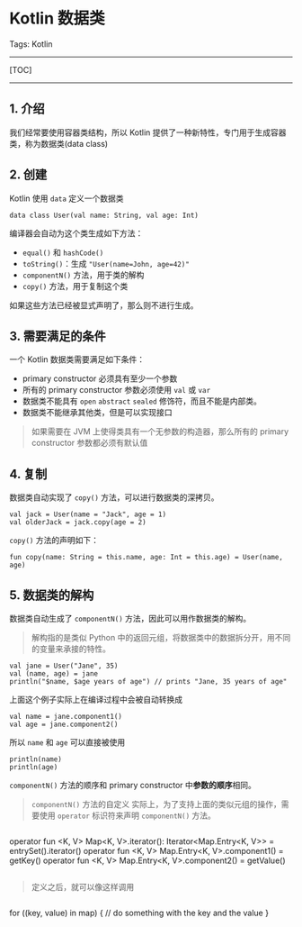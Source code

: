 # Kotlin 数据类

Tags: Kotlin

---

[TOC]

---

## 1. 介绍

我们经常要使用容器类结构，所以 Kotlin 提供了一种新特性，专门用于生成容器类，称为数据类(data class)

## 2. 创建

Kotlin 使用 `data` 定义一个数据类

```
data class User(val name: String, val age: Int)
```

编译器会自动为这个类生成如下方法：

- `equal()` 和 `hashCode()`
- `toString()`：生成 `"User(name=John, age=42)"`
- `componentN()` 方法，用于类的解构
- `copy()` 方法，用于复制这个类

如果这些方法已经被显式声明了，那么则不进行生成。

## 3. 需要满足的条件

一个 Kotlin 数据类需要满足如下条件：

- primary constructor 必须具有至少一个参数
- 所有的 primary constructor 参数必须使用 `val` 或 `var`
- 数据类不能具有 `open` `abstract` `sealed` 修饰符，而且不能是内部类。
- 数据类不能继承其他类，但是可以实现接口

> 如果需要在 JVM 上使得类具有一个无参数的构造器，那么所有的 primary constructor 参数都必须有默认值

## 4. 复制

数据类自动实现了 `copy()` 方法，可以进行数据类的深拷贝。

```
val jack = User(name = "Jack", age = 1)
val olderJack = jack.copy(age = 2)
```

`copy()` 方法的声明如下：

```
fun copy(name: String = this.name, age: Int = this.age) = User(name, age)
```

## 5. 数据类的解构

数据类自动生成了 `componentN()` 方法，因此可以用作数据类的解构。

> 解构指的是类似 Python 中的返回元组，将数据类中的数据拆分开，用不同的变量来承接的特性。

```
val jane = User("Jane", 35) 
val (name, age) = jane
println("$name, $age years of age") // prints "Jane, 35 years of age"
```

上面这个例子实际上在编译过程中会被自动转换成

```
val name = jane.component1()
val age = jane.component2()
```

所以 `name` 和 `age` 可以直接被使用

```
println(name)
println(age)
```

`componentN()` 方法的顺序和 primary constructor 中**参数的顺序**相同。

> `componentN()` 方法的自定义
实际上，为了支持上面的类似元组的操作，需要使用 `operator` 标识符来声明 `componentN()` 方法。

> ```
operator fun <K, V> Map<K, V>.iterator(): Iterator<Map.Entry<K, V>> = entrySet().iterator()
operator fun <K, V> Map.Entry<K, V>.component1() = getKey()
operator fun <K, V> Map.Entry<K, V>.component2() = getValue()
> ```

> 定义之后，就可以像这样调用

> ```
for ((key, value) in map) {
   // do something with the key and the value
}
> ```

